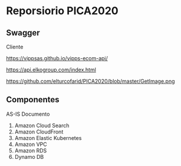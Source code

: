 <h1>
Reporsiorio PICA2020
</h1>

<h2>
Swagger
</h2>

Cliente 

https://vippsas.github.io/vipps-ecom-api/  

https://api.elkogroup.com/index.html 


https://github.com/elturcofarid/PICA2020/blob/master/GetImage.png


<h2>
  Componentes
 </h2>
 
 AS-IS Documento 

<ol>
<li>
Amazon Cloud Search 
  </li><li>
Amazon CloudFront 
  </li><li>
Amazon Elastic Kubernetes 
  </li><li>
Amazon VPC 
  </li><li>
Amazon RDS 
  </li><li>
Dynamo DB 
  </li>
  </ol>
  

